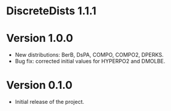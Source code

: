# DiscreteDists 1.1.1

# Version 1.0.0

* New distributions: BerB, DsPA, COMPO, COMPO2, DPERKS.
* Bug fix: corrected initial values for HYPERPO2 and DMOLBE.

# Version 0.1.0

* Initial release of the project.
